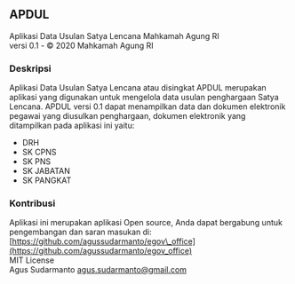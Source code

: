## APDUL

Aplikasi Data Usulan Satya Lencana Mahkamah Agung RI  
versi 0.1 - © 2020 Mahkamah Agung RI  
  
### Deskripsi
Aplikasi Data Usulan Satya Lencana atau disingkat APDUL merupakan aplikasi yang digunakan untuk mengelola data usulan penghargaan Satya Lencana. APDUL versi 0.1 dapat menampilkan data dan dokumen elektronik pegawai yang diusulkan penghargaan, dokumen elektronik yang ditampilkan pada aplikasi ini yaitu:
*   DRH
*   SK CPNS
*   SK PNS
*   SK JABATAN
*   SK PANGKAT

### Kontribusi
Aplikasi ini merupakan aplikasi Open source, Anda dapat bergabung untuk pengembangan dan saran masukan di: [https://github.com/agussudarmanto/egov\_office](https://github.com/agussudarmanto/egov_office)  
MIT License  
Agus Sudarmanto <agus.sudarmanto@gmail.com>
